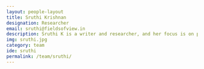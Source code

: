 ```yaml
---
layout: people-layout
title: Sruthi Krishnan
designation: Researcher
email: sruthi@fieldsofview.in
description: Sruthi K is a writer and researcher, and her focus is on participatory media. She anchors ‘Design Across Cultures’, an international collaborative platform at FoV, where students learn to design for real world social problems. She is co-authoring a book on design theory for a general audience. Previously, she reported on technology at The Hindu after graduating from the Asian College of Journalism. She has a degree in computer science and engineering, with around five years of experience in an IT major.
img: sruthi.jpg
category: team
ide: sruthi
permalink: /team/sruthi/
---
```

